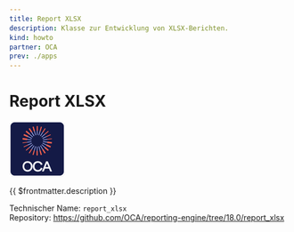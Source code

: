 ```yaml
---
title: Report XLSX
description: Klasse zur Entwicklung von XLSX-Berichten.
kind: howto
partner: OCA
prev: ./apps
---
```


# Report XLSX

![icon_oca_app](attachments/icon_oca_app.png)

{{ $frontmatter.description }}

Technischer Name: `report_xlsx`\
Repository: <https://github.com/OCA/reporting-engine/tree/18.0/report_xlsx>
